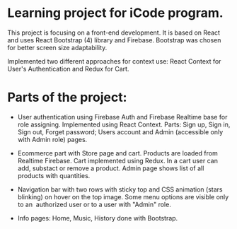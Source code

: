 # Learning project for iCode program.

This project is focusing on a front-end development.
It is based on React and uses React Bootstrap (4) library and Firebase.
Bootstrap was chosen for better screen size adaptability.

Implemented two different approaches for context use:
React Context for User's Authentication 
and Redux for Cart.

# Parts of the project:

- User authentication using Firebase Auth and Firebase Realtime base for role assigning.
Implemented using React Context. Parts: Sign up, Sign in, Sign out, Forget password;
Users account and Admin (accessible only with Admin role) pages.

- Ecommerce part with Store page and cart. Products are loaded from Realtime Firebase.
Cart implemented using Redux. In a cart user can add, substact or remove a product. 
Admin page shows list of all products with quantities.

- Navigation bar with two rows with sticky top and CSS animation (stars blinking) on hover on the top image. Some menu options are visible only to an  authorized user or to a user with "Admin" role.

- Info pages: Home, Music, History done with Bootstrap.
